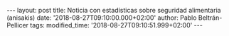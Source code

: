 --- layout: post title: Noticia con estadísticas sobre seguridad
alimentaria (anisakis) date: '2018-08-27T09:10:00.000+02:00' author:
Pablo Beltrán-Pellicer tags: modified\_time:
'2018-08-27T09:10:51.999+02:00' ---
